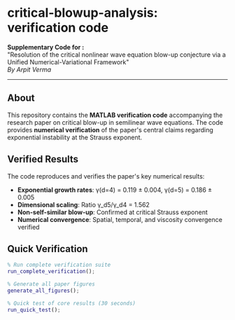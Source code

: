 # critical-blowup-analysis: verification code

**Supplementary Code for :**  
"Resolution of the critical nonlinear wave equation blow-up conjecture via a Unified Numerical-Variational Framework"  
*By Arpit Verma*

---

## About

This repository contains the **MATLAB verification code** accompanying the research paper on critical blow-up in semilinear wave equations. The code provides **numerical verification** of the paper's central claims regarding exponential instability at the Strauss exponent.

## Verified Results

The code reproduces and verifies the paper's key numerical results:

- **Exponential growth rates**: γ(d=4) = 0.119 ± 0.004, γ(d=5) = 0.186 ± 0.005
- **Dimensional scaling**: Ratio γ_d5/γ_d4 = 1.562
- **Non-self-similar blow-up**: Confirmed at critical Strauss exponent
- **Numerical convergence**: Spatial, temporal, and viscosity convergence verified

## Quick Verification

```matlab
% Run complete verification suite
run_complete_verification();

% Generate all paper figures
generate_all_figures();

% Quick test of core results (30 seconds)
run_quick_test();

